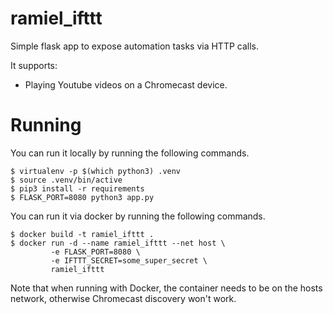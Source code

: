 ramiel\_ifttt
=============

Simple flask app to expose automation tasks via HTTP calls.

It supports:
* Playing Youtube videos on a Chromecast device.

Running
=======

You can run it locally by running the following commands.

    $ virtualenv -p $(which python3) .venv
    $ source .venv/bin/active
    $ pip3 install -r requirements
    $ FLASK_PORT=8080 python3 app.py

You can run it via docker by running the following commands.

    $ docker build -t ramiel_ifttt .
    $ docker run -d --name ramiel_ifttt --net host \
             -e FLASK_PORT=8080 \
             -e IFTTT_SECRET=some_super_secret \
             ramiel_ifttt

Note that when running with Docker, the container needs to be
on the hosts network, otherwise Chromecast discovery won't work.
